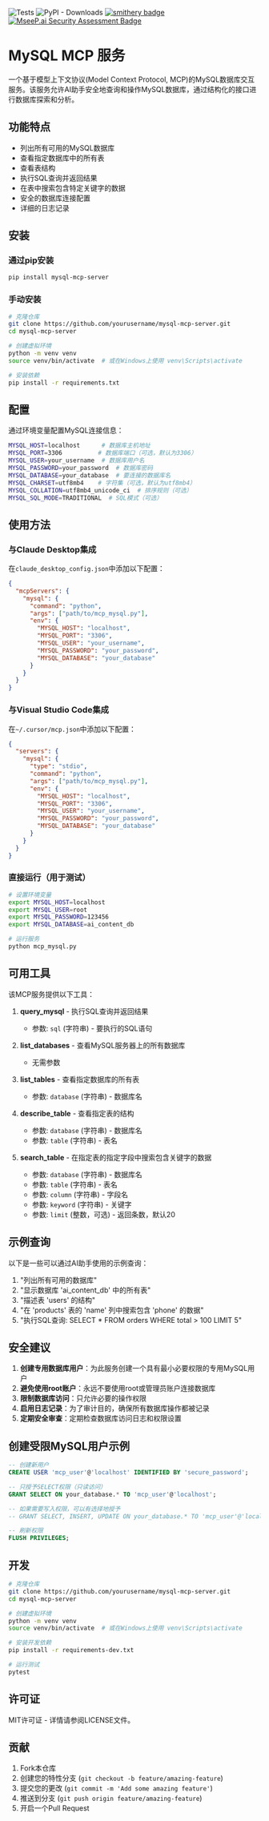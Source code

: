 ![Tests](https://github.com/designcomputer/mysql_mcp_server/actions/workflows/test.yml/badge.svg)
![PyPI - Downloads](https://img.shields.io/pypi/dm/mysql-mcp-server)
[![smithery badge](https://smithery.ai/badge/mysql-mcp-server)](https://smithery.ai/server/mysql-mcp-server)
[![MseeP.ai Security Assessment Badge](https://mseep.net/mseep-audited.png)](https://mseep.ai/app/designcomputer-mysql-mcp-server)
# MySQL MCP 服务

一个基于模型上下文协议(Model Context Protocol, MCP)的MySQL数据库交互服务。该服务允许AI助手安全地查询和操作MySQL数据库，通过结构化的接口进行数据库探索和分析。

## 功能特点

- 列出所有可用的MySQL数据库
- 查看指定数据库中的所有表
- 查看表结构
- 执行SQL查询并返回结果
- 在表中搜索包含特定关键字的数据
- 安全的数据库连接配置
- 详细的日志记录

## 安装

### 通过pip安装

```bash
pip install mysql-mcp-server
```

### 手动安装

```bash
# 克隆仓库
git clone https://github.com/yourusername/mysql-mcp-server.git
cd mysql-mcp-server

# 创建虚拟环境
python -m venv venv
source venv/bin/activate  # 或在Windows上使用 venv\Scripts\activate

# 安装依赖
pip install -r requirements.txt
```

## 配置

通过环境变量配置MySQL连接信息：

```bash
MYSQL_HOST=localhost      # 数据库主机地址
MYSQL_PORT=3306          # 数据库端口（可选，默认为3306）
MYSQL_USER=your_username  # 数据库用户名
MYSQL_PASSWORD=your_password  # 数据库密码
MYSQL_DATABASE=your_database  # 要连接的数据库名
MYSQL_CHARSET=utf8mb4    # 字符集（可选，默认为utf8mb4）
MYSQL_COLLATION=utf8mb4_unicode_ci  # 排序规则（可选）
MYSQL_SQL_MODE=TRADITIONAL  # SQL模式（可选）
```

## 使用方法

### 与Claude Desktop集成

在`claude_desktop_config.json`中添加以下配置：

```json
{
  "mcpServers": {
    "mysql": {
      "command": "python",
      "args": ["path/to/mcp_mysql.py"],
      "env": {
        "MYSQL_HOST": "localhost",
        "MYSQL_PORT": "3306",
        "MYSQL_USER": "your_username",
        "MYSQL_PASSWORD": "your_password",
        "MYSQL_DATABASE": "your_database"
      }
    }
  }
}
```

### 与Visual Studio Code集成

在`~/.cursor/mcp.json`中添加以下配置：

```json
{
  "servers": {
    "mysql": {
      "type": "stdio",
      "command": "python",
      "args": ["path/to/mcp_mysql.py"],
      "env": {
        "MYSQL_HOST": "localhost",
        "MYSQL_PORT": "3306",
        "MYSQL_USER": "your_username",
        "MYSQL_PASSWORD": "your_password",
        "MYSQL_DATABASE": "your_database"
      }
    }
  }
}
```

### 直接运行（用于测试）

```bash
# 设置环境变量
export MYSQL_HOST=localhost
export MYSQL_USER=root
export MYSQL_PASSWORD=123456
export MYSQL_DATABASE=ai_content_db

# 运行服务
python mcp_mysql.py
```

## 可用工具

该MCP服务提供以下工具：

1. **query_mysql** - 执行SQL查询并返回结果
   - 参数: `sql` (字符串) - 要执行的SQL语句

2. **list_databases** - 查看MySQL服务器上的所有数据库
   - 无需参数

3. **list_tables** - 查看指定数据库的所有表
   - 参数: `database` (字符串) - 数据库名

4. **describe_table** - 查看指定表的结构
   - 参数: `database` (字符串) - 数据库名
   - 参数: `table` (字符串) - 表名

5. **search_table** - 在指定表的指定字段中搜索包含关键字的数据
   - 参数: `database` (字符串) - 数据库名
   - 参数: `table` (字符串) - 表名
   - 参数: `column` (字符串) - 字段名
   - 参数: `keyword` (字符串) - 关键字
   - 参数: `limit` (整数，可选) - 返回条数，默认20

## 示例查询

以下是一些可以通过AI助手使用的示例查询：

1. "列出所有可用的数据库"
2. "显示数据库 'ai_content_db' 中的所有表"
3. "描述表 'users' 的结构"
4. "在 'products' 表的 'name' 列中搜索包含 'phone' 的数据"
5. "执行SQL查询: SELECT * FROM orders WHERE total > 100 LIMIT 5"

## 安全建议

1. **创建专用数据库用户**：为此服务创建一个具有最小必要权限的专用MySQL用户
2. **避免使用root账户**：永远不要使用root或管理员账户连接数据库
3. **限制数据库访问**：只允许必要的操作权限
4. **启用日志记录**：为了审计目的，确保所有数据库操作都被记录
5. **定期安全审查**：定期检查数据库访问日志和权限设置

## 创建受限MySQL用户示例

```sql
-- 创建新用户
CREATE USER 'mcp_user'@'localhost' IDENTIFIED BY 'secure_password';

-- 只授予SELECT权限（只读访问）
GRANT SELECT ON your_database.* TO 'mcp_user'@'localhost';

-- 如果需要写入权限，可以有选择地授予
-- GRANT SELECT, INSERT, UPDATE ON your_database.* TO 'mcp_user'@'localhost';

-- 刷新权限
FLUSH PRIVILEGES;
```

## 开发

```bash
# 克隆仓库
git clone https://github.com/yourusername/mysql-mcp-server.git
cd mysql-mcp-server

# 创建虚拟环境
python -m venv venv
source venv/bin/activate  # 或在Windows上使用 venv\Scripts\activate

# 安装开发依赖
pip install -r requirements-dev.txt

# 运行测试
pytest
```

## 许可证

MIT许可证 - 详情请参阅LICENSE文件。

## 贡献

1. Fork本仓库
2. 创建您的特性分支 (`git checkout -b feature/amazing-feature`)
3. 提交您的更改 (`git commit -m 'Add some amazing feature'`)
4. 推送到分支 (`git push origin feature/amazing-feature`)
5. 开启一个Pull Request
